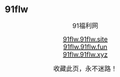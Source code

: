 # 91flw
<center>
<span style="font-size:20px">91福利网</span><br />
<br />
<span style="font-size:20px"><a href="https://91flw.91flw.site" target="_blank">91flw.91flw.site</a></span><br />
<span style="font-size:20px"><a href="https://91flw.91flw.fun" target="_blank">91flw.91flw.fun</a></span><br />
<span style="font-size:20px"><a href="https://91flw.91flw.xyz" target="_blank">	91flw.91flw.xyz</a></span><br />

<br />
<span style="font-size:20px">收藏此页，永不迷路！</span>
</center>

